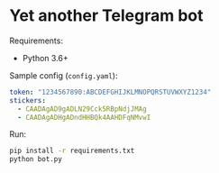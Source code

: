 # Yet another Telegram bot

Requirements:

* Python 3.6+

Sample config (`config.yaml`):
```yaml
token: "1234567890:ABCDEFGHIJKLMNOPQRSTUVWXYZ1234"
stickers:
  - CAADAgAD9gADLN29Cck5RBpNdjJMAg
  - CAADAgADHgADndHHBQk4AAHDFqNMvwI
```

Run:
```bash
pip install -r requirements.txt
python bot.py
```


